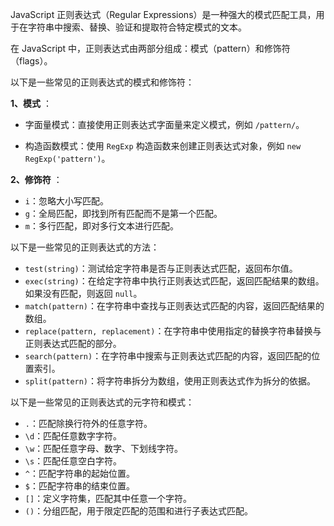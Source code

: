 JavaScript 正则表达式（Regular Expressions）是一种强大的模式匹配工具，用于在字符串中搜索、替换、验证和提取符合特定模式的文本。

在 JavaScript 中，正则表达式由两部分组成：模式（pattern）和修饰符（flags）。

以下是一些常见的正则表达式的模式和修饰符：

**1、模式** ：

- 字面量模式：直接使用正则表达式字面量来定义模式，例如 `/pattern/`。

- 构造函数模式：使用 `RegExp` 构造函数来创建正则表达式对象，例如 `new RegExp('pattern')`。

**2、修饰符** ：

- `i`：忽略大小写匹配。
- `g`：全局匹配，即找到所有匹配而不是第一个匹配。
- `m`：多行匹配，即对多行文本进行匹配。

以下是一些常见的正则表达式的方法：

- `test(string)`：测试给定字符串是否与正则表达式匹配，返回布尔值。
- `exec(string)`：在给定字符串中执行正则表达式匹配，返回匹配结果的数组。如果没有匹配，则返回 `null`。
- `match(pattern)`：在字符串中查找与正则表达式匹配的内容，返回匹配结果的数组。
- `replace(pattern, replacement)`：在字符串中使用指定的替换字符串替换与正则表达式匹配的部分。
- `search(pattern)`：在字符串中搜索与正则表达式匹配的内容，返回匹配的位置索引。
- `split(pattern)`：将字符串拆分为数组，使用正则表达式作为拆分的依据。

以下是一些常见的正则表达式的元字符和模式：

- `.`：匹配除换行符外的任意字符。
- `\d`：匹配任意数字字符。
- `\w`：匹配任意字母、数字、下划线字符。
- `\s`：匹配任意空白字符。
- `^`：匹配字符串的起始位置。
- `$`：匹配字符串的结束位置。
- `[]`：定义字符集，匹配其中任意一个字符。
- `()`：分组匹配，用于限定匹配的范围和进行子表达式匹配。
